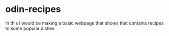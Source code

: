 # odin-recipes
In this i would be making a basic webpage that shows that contains recipes to some popular dishes 
